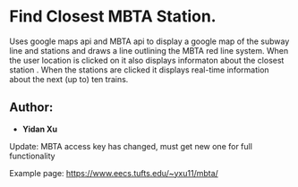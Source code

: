 # Find Closest MBTA Station.
Uses google maps api and MBTA api to display a google map of the subway line and stations and draws a line outlining the MBTA red line system. 
When the user location is clicked on it also displays informaton about the closest station .
When the stations are clicked it displays real-time information about the next (up to) ten trains.

## Author: 
* **Yidan Xu**

Update: MBTA access key has changed, must get new one for full functionality

Example page:
https://www.eecs.tufts.edu/~yxu11/mbta/
